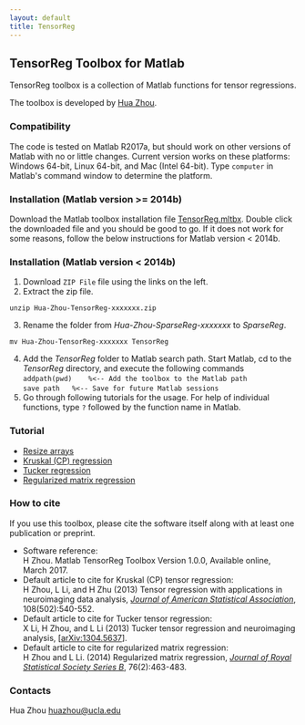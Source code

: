 ```yaml
---
layout: default
title: TensorReg
---
```


## TensorReg Toolbox for Matlab

TensorReg toolbox is a collection of Matlab functions for tensor regressions. 

The toolbox is developed by [Hua Zhou](http://hua-zhou.github.io).  

### Compatibility

The code is tested on Matlab R2017a, but should work on other versions of Matlab with no or little changes. Current version works on these platforms: Windows 64-bit, Linux 64-bit, and Mac (Intel 64-bit). Type `computer` in Matlab's command window to determine the platform.

### Installation (Matlab version >= 2014b)

Download the Matlab toolbox installation file [TensorReg.mltbx](./TensorReg.mltbx). Double click the downloaded file and you should be good to go. If it does not work for some reasons, follow the below instructions for Matlab version < 2014b.


### Installation (Matlab version < 2014b)

1. Download `ZIP File` file using the links on the left.  2. Extract the zip file.  
```
unzip Hua-Zhou-TensorReg-xxxxxxx.zip
```
3. Rename the folder from *Hua-Zhou-SparseReg-xxxxxxx* to *SparseReg*.  
```
mv Hua-Zhou-TensorReg-xxxxxxx TensorReg
```
4. Add the *TensorReg* folder to Matlab search path. Start Matlab, cd to the *TensorReg* directory, and execute the following commands  
`addpath(pwd)	 %<-- Add the toolbox to the Matlab path`  
`save path	 %<-- Save for future Matlab sessions`
5. Go through following tutorials for the usage. For help of individual functions, type `?` followed by the function name in Matlab.

### Tutorial

* [Resize arrays](./html/demo_resize.html)
* [Kruskal (CP) regression](./html/demo_kruskal.html)
* [Tucker regression](./html/demo_tucker.html)   
* [Regularized matrix regression](./html/demo_matrixreg.html)


### How to cite

If you use this toolbox, please cite the software itself along with at least one publication or preprint.

* Software reference:  
H Zhou. Matlab TensorReg Toolbox Version 1.0.0, Available online, March 2017.  
* Default article to cite for Kruskal (CP) tensor regression:    
H Zhou, L Li, and H Zhu (2013) Tensor regression with applications in neuroimaging data analysis, [_Journal of American Statistical Association_](http://www.tandfonline.com/doi/abs/10.1080/01621459.2013.776499#.UeW24mTXjbw), 108(502):540-552.  
* Default article to cite for Tucker tensor regression:    
X Li, H Zhou, and L Li (2013) Tucker tensor regression and neuroimaging analysis, \[[arXiv:1304.5637](http://arxiv.org/abs/1304.5637)\].    
* Default article to cite for regularized matrix regression:    
H Zhou and L Li. (2014) Regularized matrix regression, [_Journal of Royal Statistical Society Series B_](http://onlinelibrary.wiley.com/doi/10.1111/rssb.12031/abstract), 76(2):463-483.  

### Contacts

Hua Zhou <huazhou@ucla.edu>

